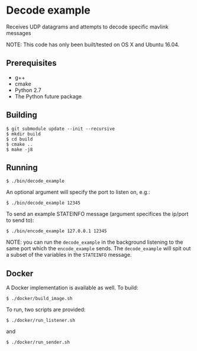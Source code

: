 # Decode example
Receives UDP datagrams and attempts to decode specific mavlink messages

NOTE: This code has only been built/tested on OS X and Ubuntu 16.04.

## Prerequisites
  - g++
  - cmake
  - Python 2.7
  - The Python future package

## Building

    $ git submodule update --init --recursive
    $ mkdir build
    $ cd build
    $ cmake ..
    $ make -j8

## Running

    $ ./bin/decode_example

An optional argument will specify the port to listen on, e.g.:

    $ ./bin/decode_example 12345

To send an example STATEINFO message (argument specifices the ip/port to send to):

    $ ./bin/encode_example 127.0.0.1 12345

NOTE: you can run the `decode_example` in the background listening to the same port which the `encode_example` sends.  The `decode_example` will spit out a subset of the variables in the `STATEINFO` message.

## Docker
A Docker implementation is available as well. To build:

    $ ./docker/build_image.sh

To run, two scripts are provided:

    $ ./docker/run_listener.sh

and

    $ ./docker/run_sender.sh

